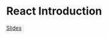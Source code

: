 # React Introduction

[Slides](https://drive.google.com/file/d/1ydPI962yBoRNFEbRw8qezSZzqRCnH0yR/view?usp=sharing)
